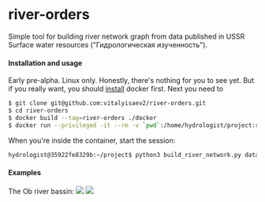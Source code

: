 # river-orders
Simple tool for building river network graph from data published in USSR Surface water resources ("Гидрологическая изученность").

#### Installation and usage
Early pre-alpha. Linux only. Honestly, there's nothing for you to see yet. But if you really want, you should [install](https://docs.docker.com/installation/) docker first. Next you need to
```sh
$ git clone git@github.com:vitalyisaev2/river-orders.git
$ cd river-orders
$ docker build --tag=river-orders ./docker
$ docker run --privileged -it --rm -v `pwd`:/home/hydrologist/project:ro river-orders bash
``` 
When you're inside the container, start the session:
```sh
hydrologist@35922fe8329b:~/project$ python3 build_river_network.py data/v15.csv --fixtures data/v15.fixtures.yml --node "Обь 15-3_1"
```

#### Examples
The Ob river bassin:
![](http://s019.radikal.ru/i600/1504/6b/be24302c3f2a.png)
![](http://s56.radikal.ru/i151/1504/3c/c652cf2498b3.jpg)

